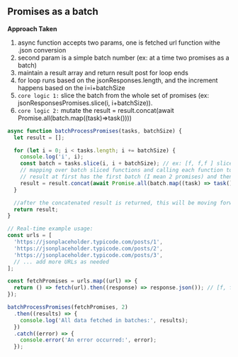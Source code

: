 ## Promises as a batch

**Approach Taken**

1. async function accepts two params, one is fetched url function withe .json conversion
2. second param is a simple batch number (ex: at a time two promises as a batch)
3. maintain a result array and return result post for loop ends
4. for loop runs based on the jsonResponses.length, and the increment happens based on the i=i+batchSize
5. `core logic 1:` slice the batch from the whole set of promises (ex: jsonResponsesPromises.slice(i, i+batchSize)).
6. `core logic 2:` mutate the result = result.concat(await Promise.all(batch.map((task)=>task())))

```js
async function batchProcessPromises(tasks, batchSize) {
  let result = [];

  for (let i = 0; i < tasks.length; i += batchSize) {
    console.log('i', i);
    const batch = tasks.slice(i, i + batchSize); // ex: [f, f,f ] sliced to [f, f]
    // mapping over batch sliced functions and calling each function to get the promises they return
    // result at first has the first batch (I mean 2 promises) and then it concatenates with following batch(I mean next 2, but in our case it is 1, so it picks 1 in the 2nd batch), similarly batch.map in this batch is the updated slice function
    result = result.concat(await Promise.all(batch.map((task) => task())));
  }

  //after the concatenated result is returned, this will be moving forward to .then(results) and logs All data fetched
  return result;
}

// Real-time example usage:
const urls = [
  'https://jsonplaceholder.typicode.com/posts/1',
  'https://jsonplaceholder.typicode.com/posts/2',
  'https://jsonplaceholder.typicode.com/posts/3',
  // ... add more URLs as needed
];

const fetchPromises = urls.map((url) => {
  return () => fetch(url).then((response) => response.json()); // [f, f, f]
});

batchProcessPromises(fetchPromises, 2)
  .then((results) => {
    console.log('All data fetched in batches:', results);
  })
  .catch((error) => {
    console.error('An error occurred:', error);
  });
```
